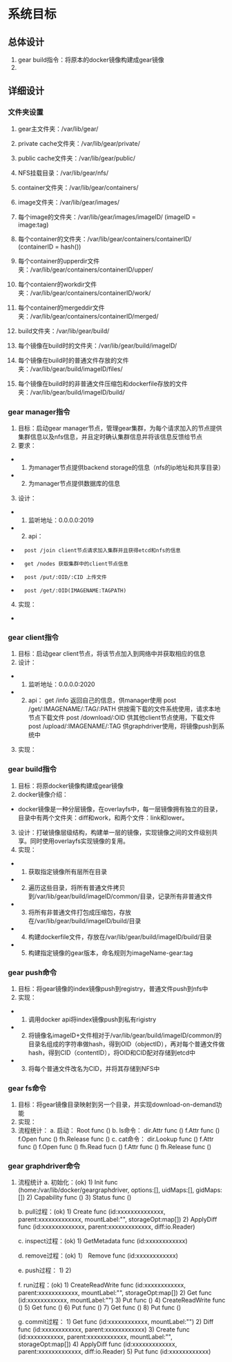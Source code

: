 # 系统目标

## 总体设计

1. gear build指令：将原本的docker镜像构建成gear镜像
2. 

## 详细设计

### 文件夹设置

1. gear主文件夹：/var/lib/gear/
2. private cache文件夹：/var/lib/gear/private/
3. public cache文件夹：/var/lib/gear/public/
4. NFS挂载目录：/var/lib/gear/nfs/

5. container文件夹：/var/lib/gear/containers/
6. image文件夹：/var/lib/gear/images/
7. 每个image的文件夹：/var/lib/gear/images/imageID/ (imageID = image:tag)
8. 每个container的文件夹：/var/lib/gear/containers/containerID/ (containerID = hash())
9. 每个container的upperdir文件夹：/var/lib/gear/containers/containerID/upper/
10. 每个contaienr的workdir文件夹：/var/lib/gear/containers/containerID/work/
11. 每个container的mergeddir文件夹：/var/lib/gear/containers/containerID/merged/

12. build文件夹：/var/lib/gear/build/
13. 每个镜像在build时的文件夹：/var/lib/gear/build/imageID/
14. 每个镜像在build时的普通文件存放的文件夹：/var/lib/gear/build/imageID/files/
15. 每个镜像在build时的非普通文件压缩包和dockerfile存放的文件夹：/var/lib/gear/build/imageID/build/

### gear manager指令

1. 目标：启动gear manager节点，管理gear集群，为每个请求加入的节点提供集群信息以及nfs信息，并且定时确认集群信息并将该信息反馈给节点
2. 要求：
-   1. 为manager节点提供backend storage的信息（nfs的ip地址和共享目录）
-   2. 为manager节点提供数据库的信息
3. 设计：
-   1. 监听地址：0.0.0.0:2019
-   2. api：
-       post /join client节点请求加入集群并且获得etcd和nfs的信息
-       get /nodes 获取集群中的client节点信息
-       post /put/:OID/:CID 上传文件
-       post /get/:OID(IMAGENAME:TAGPATH)
4. 实现：
-   

### gear client指令

1. 目标：启动gear client节点，将该节点加入到网络中并获取相应的信息
2. 设计：
-   1. 监听地址：0.0.0.0:2020
-   2. api：
        get /info 返回自己的信息，供manager使用
        post /get/:IMAGENAME/:TAG/:PATH 供按需下载的文件系统使用，请求本地节点下载文件
        post /download/:OID 供其他client节点使用，下载文件
        post /upload/:IMAGENAME/:TAG 供graphdriver使用，将镜像push到系统中
3. 实现：

### gear build指令

1. 目标：将原docker镜像构建成gear镜像
2. docker镜像介绍：
-   docker镜像是一种分层镜像，在overlayfs中，每一层镜像拥有独立的目录，目录中有两个文件夹：diff和work，和两个文件：link和lower。
3. 设计：打破镜像层级结构，构建单一层的镜像，实现镜像之间的文件级别共享。同时使用overlayfs实现镜像的复用。
4. 实现：
-   1. 获取指定镜像所有层所在目录
-   2. 遍历这些目录，将所有普通文件拷贝到/var/lib/gear/build/imageID/common/目录，记录所有非普通文件
-   3. 将所有非普通文件打包成压缩包，存放在/var/lib/gear/build/imageID/build/目录
-   4. 构建dockerfile文件，存放在/var/lib/gear/build/imageID/build/目录
-   5. 构建指定镜像的gear版本，命名规则为imageName-gear:tag

### gear push命令

1. 目标：将gear镜像的index镜像push到registry，普通文件push到nfs中
2. 实现：
-   1. 调用docker api将index镜像push到私有rigistry
-   2. 将镜像名imageID+文件相对于/var/lib/gear/build/imageID/common/的目录名组成的字符串做hash，得到OID（objectID），再对每个普通文件做hash，得到CID（contentID），将OID和CID配对存储到etcd中
-   3. 将每个普通文件改名为CID，并将其存储到NFS中

### gear fs命令

1. 目标：将gear镜像目录映射到另一个目录，并实现download-on-demand功能
2. 实现：
3. 流程统计：
    a. 启动：
        Root func ()
    b. ls命令：
        dir.Attr func ()
        f.Attr func ()
        f.Open func ()
        fh.Release func ()
    c. cat命令：
        dir.Lookup func ()
        f.Attr func ()
        f.Open func ()
        fh.Read fucn ()
        f.Attr func ()
        fh.Release func ()

### gear graphdriver命令

1. 流程统计
    a. 初始化：(ok)
        1) Init func (home:/var/lib/docker/geargraphdriver, options:[], uidMaps:[], gidMaps:[])
        2) Capability func ()
        3) Status func ()

    b. pull过程：(ok)
        1) Create func (id:xxxxxxxxxxxxxx, parent:xxxxxxxxxxxxx, mountLabel:"", storageOpt:map[])
        2) ApplyDiff func (id:xxxxxxxxxxxxx, parent:xxxxxxxxxxxxx, diff:io.Reader)

    c. inspect过程：(ok)
        1) GetMetadata func (id:xxxxxxxxxxxx)

    d. remove过程：(ok)
        1） Remove func (id:xxxxxxxxxxxx)

    e. push过程：
        1) 
        2) 

    f. run过程：(ok)
        1) CreateReadWrite func (id:xxxxxxxxxxxx, parent:xxxxxxxxxxxx, mountLabel:"", storageOpt:map[])
        2) Get func (id:xxxxxxxxxxxx, mountLabel:"") 
        3) Put func ()
        4) CreateReadWrite func ()
        5) Get func ()
        6) Put func ()
        7) Get func ()
        8) Put func ()

    g. commit过程：
        1) Get func (id:xxxxxxxxxxxx, mountLabel:"")
        2) Diff func (id:xxxxxxxxxxxx, parent:xxxxxxxxxxxx)
        3) Create func (id:xxxxxxxxxxx, parent:xxxxxxxxxxxx, mountLabel:"", storageOpt:map[])
        4) ApplyDiff func (id:xxxxxxxxxxxxx, parent:xxxxxxxxxxxxx, diff:io.Reader)
        5) Put func (id:xxxxxxxxxxxx)















